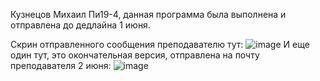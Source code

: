 Кузнецов Михаил Пи19-4, данная программа была выполнена и отправлена до дедлайна 1 июня. 

Скрин отправленного сообщения преподавателю тут: ![image](https://user-images.githubusercontent.com/55315647/121399543-31d43900-c95f-11eb-954b-70867a5d7fac.png)
И еще один тут, это окончательная версия, отправлена на почту преподавателя 2 июня: ![image](https://user-images.githubusercontent.com/55315647/121399583-3b5da100-c95f-11eb-825d-1e4568c01f57.png)
